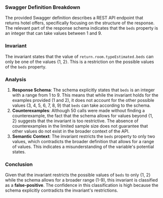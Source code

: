 ### Swagger Definition Breakdown
The provided Swagger definition describes a REST API endpoint that returns hotel offers, specifically focusing on the structure of the response. The relevant part of the response schema indicates that the `beds` property is an integer that can take values between 1 and 9. 

### Invariant
The invariant states that the value of `return.room.typeEstimated.beds` can only be one of the values {1, 2}. This is a restriction on the possible values of the `beds` property.

### Analysis
1. **Response Schema**: The schema explicitly states that `beds` is an integer with a range from 1 to 9. This means that while the invariant holds for the examples provided (1 and 2), it does not account for the other possible values (3, 4, 5, 6, 7, 8, 9) that `beds` can take according to the schema.
2. **Counterexamples**: Although 50 calls were made without finding a counterexample, the fact that the schema allows for values beyond {1, 2} suggests that the invariant is too restrictive. The absence of counterexamples in the limited sample size does not guarantee that other values do not exist in the broader context of the API.
3. **Semantic Context**: The invariant restricts the `beds` property to only two values, which contradicts the broader definition that allows for a range of values. This indicates a misunderstanding of the variable's potential states.

### Conclusion
Given that the invariant restricts the possible values of `beds` to only {1, 2} while the schema allows for a broader range (1-9), this invariant is classified as a **false-positive**. The confidence in this classification is high because the schema explicitly contradicts the invariant's restrictions.
